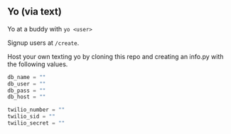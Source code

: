 ## Yo (via text)

Yo at a buddy with `yo <user>`

Signup users at `/create`.

Host your own texting yo by cloning this repo and creating an info.py with the following values.

```python
db_name = ""
db_user = ""
db_pass = ""
db_host = ""

twilio_number = ""
twilio_sid = ""
twilio_secret = ""
```